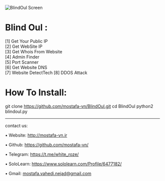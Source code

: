 ![BlindOul Screen](https://i.ibb.co/9vNRfgr/Screenshot-from-2019-02-22-16-15-57.png)

# Blind Oul :
  [1] Get Your Public IP                  
  [2] Get WebSite IP                      
  [3] Get Whois From Website                                      
  [4] Admin Finder                         
  [5] Port Scanner                         
  [6] Get Website DNS                            
  [7] Website DetectTech
  [8] DDOS Attack
 
# How To Install:
git clone https://github.com/mostafa-vn/BlindOul.git
cd BlindOul
python2 blindoul.py
____________________________________________________________________
contact us:

  • Website: http://mostafa-vn.ir
  
  • Github: https://github.com/mostafa-vn/
  
  • Telegram: https://t.me/white_roze/
 
  • SoloLearn: https://www.sololearn.com/Profile/6477182/
 
  • Gmail: mostafa.vahedi.nejad@gmail.com
